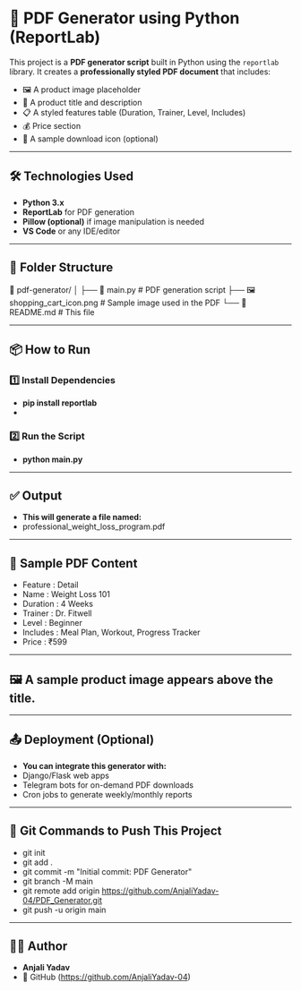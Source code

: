 # 🧾 PDF Generator using Python (ReportLab)

This project is a **PDF generator script** built in Python using the `reportlab` library. It creates a **professionally styled PDF document** that includes:

- 🖼️ A product image placeholder  
- 📌 A product title and description  
- 📋 A styled features table (Duration, Trainer, Level, Includes)  
- 💰 Price section  
- 🔽 A sample download icon (optional)

---

## 🛠️ Technologies Used

- **Python 3.x**
- **ReportLab** for PDF generation
- **Pillow (optional)** if image manipulation is needed
- **VS Code** or any IDE/editor

---

## 📂 Folder Structure

📁 pdf-generator/
│
├── 📄 main.py # PDF generation script
├── 🖼️ shopping_cart_icon.png # Sample image used in the PDF
└── 📄 README.md # This file

---

## 📦 How to Run

### 1️⃣ Install Dependencies
- **pip install reportlab**
- 
### 2️⃣ Run the Script
- **python main.py**

---

## ✅ Output
- **This will generate a file named:**
- professional_weight_loss_program.pdf

---

## 🧾 Sample PDF Content
- Feature 	:  Detail
- Name	    :  Weight Loss 101
- Duration	:  4 Weeks
- Trainer   :  Dr. Fitwell
- Level	    :  Beginner
- Includes	:  Meal Plan, Workout, Progress Tracker
- Price	    :  ₹599

---

## 🖼️ A sample product image appears above the title.

---

## 📤 Deployment (Optional)
- **You can integrate this generator with:**
- Django/Flask web apps
- Telegram bots for on-demand PDF downloads
- Cron jobs to generate weekly/monthly reports

---

## 🔗 Git Commands to Push This Project
- git init
- git add .
- git commit -m "Initial commit: PDF Generator"
- git branch -M main
- git remote add origin https://github.com/AnjaliYadav-04/PDF_Generator.git
- git push -u origin main

---
  
## 🙋‍♀️ Author
- **Anjali Yadav**
- 📧 GitHub (https://github.com/AnjaliYadav-04)
